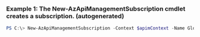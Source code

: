### Example 1: The New-AzApiManagementSubscription cmdlet creates a subscription. (autogenerated)
```powershell
PS C:\> New-AzApiManagementSubscription -Context $apimContext -Name GlobalApiScope -PrimaryKey 00000000-0000-0000-0000-000000000000 -Scope /apis
```

